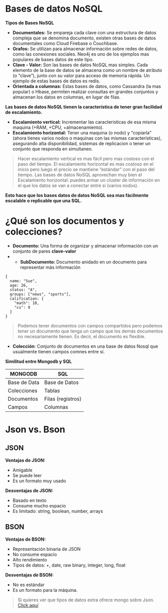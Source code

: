 # Bases de datos NoSQL
**Tipos de Bases NoSQL**
- **Documentales:** Se empareja cada clave con una estructura de datos compleja que se denomina documento,
    existen otras bases de datos documentales como Cloud Firebase o Couchbase.
- **Grafos:** Se utilizan para almacenar información sobre redes de datos, como las conexiones sociales.
    Neo4j es uno de los ejemplos mas populares de bases datos de este tipo.
- **Clave - Valor:** Son las bases de datos NoSQL mas simples. Cada elemento de la base de datos 
    se almacena como un nombre de atributo (o “clave”), junto con su valor para acceso de memoria rápida.
    Un ejemplo de estas bases de datos es redis.
- **Orientada a columnas:** Estas bases de datos, como Cassandra (la mas popular) o Hbase,
    permiten realizar consultas en grandes conjuntos y almacenan los datos en columnas, en lugar de filas.

**Las bases de datos NoSQL tienen la característica de tener gran facilidad de escalamiento.**
- **Escalamiento vertical:** Incrementar las características de esa misma maquina (+RAM, +CPU, +almacenamiento).
- **Escalamiento horizontal:** Tener una maquina (o nodo) y “copiarla” (ahora tienes varios nodos o maquinas
  con las mismas características), asegurando alta disponibilidad, sistemas de replicacion o tener un
  conjunto que responda en simultaneo.

> Hacer escalamiento vertical es mas fácil pero mas costoso con el paso del tiempo.
> El escalamiento horizontal es mas costoso en el inicio pero luego el precio se mantiene “estándar” con el paso del tiempo.
> Las bases de datos NoSQL aprovechan muy bien el Escalamiento horizontal: puedes armar un cluster de
> información en el que los datos se van a conectar entre si (varios nodos).

**Esto hace que los bases datos de datos NoSQL sea mas fácilmente escalable o replicable que una SQL.**

# ¿Qué son los documentos y colecciones? 

- **Documento:** Una forma de organizar y almacenar información con un conjunto de pares **clave-valor**
- - **SubDocumento:** Documento anidado en un documento para representar más información
```nosql
{
  name: "Sue",
  age: 26,
  status: "A",
  groups: ["news", "sports"],
  calification: {
    "math": 10,
    "cs": 9
  }
}
```
> Podemos tener documentos con campos compartidos pero podemos tener un documento que tenga un campo que los demás
> documentos no necesariamente tienen. Es decir, el documento es flexible. 

- **Colección**: Conjunto de documentos en una base de datos Nosql que usualmente tienen campos comnes entre sí. 

**Similitud entre Mongodb y SQL**

| MONGODB | SQL |
|---------|-----|
| Base de Data | Base de Datos |
| Colecciones | Tablas |
| Documentos | Filas (registros) |
|Campos | Columnas |

# Json vs. Bson
## JSON
**Ventajas de JSON:**
- Amigable
- Se puede leer
- Es un formato muy usado

**Desventajas de JSON:**
- Basado en texto
- Consume mucho espacio
- Es limitado: string, boolean, number, arrays

## BSON
**Ventajas de BSON:**
- Representación binaria de JSON
- No consume espacio
- Alto rendimiento
- Tipos de datos: +, date, raw binary, integer, long, float

**Desventajas de BSON:**
- No es estándar
- Es un formato para la máquina.

> Si quieres ver que tipos de datos extra ofrece mongo sobre Json. [Click aquí](https://www.mongodb.com/basics/bson)
